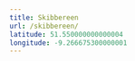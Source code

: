 ```yaml
---
title: Skibbereen
url: /skibbereen/
latitude: 51.550000000000004
longitude: -9.266675300000001
---
```

